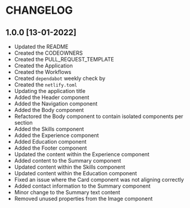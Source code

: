 # CHANGELOG

## 1.0.0 [13-01-2022]

- Updated the README
- Created the CODEOWNERS
- Created the PULL_REQUEST_TEMPLATE
- Created the Application
- Created the Workflows
- Created `dependabot` weekly check by
- Created the `netlify.toml`
- Updating the application title
- Added the Header component
- Added the Navigation component
- Added the Body component
- Refactored the Body component to contain isolated components per section
- Added the Skills component
- Added the Experience component
- Added Education component
- Added the Footer component
- Updated the content within the Experience component
- Added content to the Summary component
- Updated content within the Skills component
- Updated content within the Education component
- Fixed an issue where the Card component was not aligning correctly
- Added contact information to the Summary component
- Minor change to the Summary text content
- Removed unused properties from the Image component
